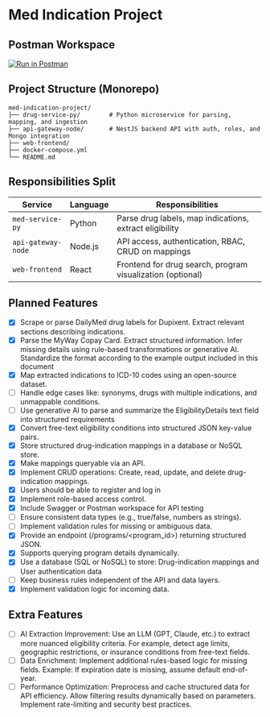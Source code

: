 # Med Indication Project

## Postman Workspace
[![Run in Postman](https://run.pstmn.io/button.svg)](https://www.postman.com/hugoalkimimdev/med-indication-project/collection/797qg5s/med-project)

## Project Structure (Monorepo)

```
med-indication-project/
├── drug-service-py/        # Python microservice for parsing, mapping, and ingestion
├── api-gateway-node/       # NestJS backend API with auth, roles, and Mongo integration
├── web-frontend/
├── docker-compose.yml 
└── README.md
```

## Responsibilities Split

| Service           | Language | Responsibilities                                        |
|------------------|----------|----------------------------------------------------------|
| `med-service-py` | Python   | Parse drug labels, map indications, extract eligibility  |
| `api-gateway-node` | Node.js | API access, authentication, RBAC, CRUD on mappings      |
| `web-frontend`     | React   | Frontend for drug search, program visualization (optional) |

## Planned Features
- [x] Scrape or parse DailyMed drug labels for Dupixent. Extract relevant sections describing indications.
- [x] Parse the MyWay Copay Card. Extract structured information. Infer missing details using rule-based transformations or generative AI. Standardize the format according to the example output included in this
document
- [x] Map extracted indications to ICD-10 codes using an open-source dataset.
- [ ] Handle edge cases like: synonyms, drugs with multiple indications, and unmappable conditions.
- [ ] Use generative AI to parse and summarize the EligibilityDetails text field into structured
requirements
- [x] Convert free-text eligibility conditions into structured JSON key-value pairs.
- [x] Store structured drug-indication mappings in a database or NoSQL store.
- [x] Make mappings queryable via an API.
- [x] Implement CRUD operations: Create, read, update, and delete drug-indication mappings.
- [x] Users should be able to register and log in
- [x] Implement role-based access control.
- [x] Include Swagger or Postman workspace for API testing
- [ ] Ensure consistent data types (e.g., true/false, numbers as strings).
- [ ] Implement validation rules for missing or ambiguous data.
- [x] Provide an endpoint (/programs/<program_id>) returning structured JSON.
- [x] Supports querying program details dynamically.
- [x] Use a database (SQL or NoSQL) to store: Drug-indication mappings and User authentication data
- [ ] Keep business rules independent of the API and data layers.
- [x] Implement validation logic for incoming data.

##  Extra Features
- [ ] AI Extraction Improvement: Use an LLM (GPT, Claude, etc.) to extract more nuanced eligibility criteria. For example, detect age limits, geographic restrictions, or insurance conditions from free-text fields.
- [ ] Data Enrichment: Implement additional rules-based logic for missing fields. Example: If expiration date is missing, assume default end-of-year.
- [ ] Performance Optimization: Preprocess and cache structured data for API efficiency. Allow filtering results dynamically based on parameters. Implement rate-limiting and security best practices.
